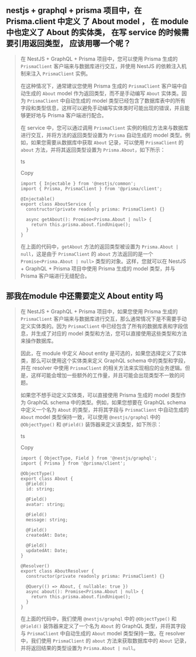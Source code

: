 ## nestjs + graphql + prisma 项目中，在 Prisma.client 中定义 了 About model ， 在 module 中也定义了 About 的实体类， 在写 service 的时候需要引用返回类型， 应该用哪一个呢？

> 在 NestJS + GraphQL + Prisma 项目中，您可以使用 Prisma 生成的 `PrismaClient` 客户端来与数据库进行交互，并使用 NestJS 的依赖注入机制来注入 `PrismaClient` 实例。
>
> 在这种情况下，通常建议您使用 Prisma 生成的 `PrismaClient` 客户端中自动生成的 `About` model 作为返回类型，而不是手动编写 `About` 实体类。因为 `PrismaClient` 中自动生成的 model 类型已经包含了数据库表中的所有字段和类型信息，这样可以避免手动编写实体类时可能出现的错误，并且能够更好地与 Prisma 客户端进行配合。
>
> 在 service 中，您可以通过调用 `PrismaClient` 实例的相应方法来与数据库进行交互，并将方法的返回类型设置为 `Prisma` 自动生成的 model 类型。例如，如果您需要从数据库中获取 `About` 记录，可以使用 `PrismaClient` 的 `about` 方法，并将其返回类型设置为 `Prisma.About`，如下所示：
>
> ts
>
> Copy
>
> ```
> import { Injectable } from '@nestjs/common';
> import { Prisma, PrismaClient } from '@prisma/client';
> 
> @Injectable()
> export class AboutService {
>   constructor(private readonly prisma: PrismaClient) {}
> 
>   async getAbout(): Promise<Prisma.About | null> {
>     return this.prisma.about.findUnique();
>   }
> }
> ```
>
> 在上面的代码中，`getAbout` 方法的返回类型被设置为 `Prisma.About | null`，这是由于 `PrismaClient` 的 `about` 方法返回的是一个 `Promise<Prisma.About | null>` 类型的对象。这样，您就可以在 NestJS + GraphQL + Prisma 项目中使用 Prisma 生成的 model 类型，并与 Prisma 客户端进行无缝配合。

## 那我在module 中还需要定义 About entity 吗

> 在 NestJS + GraphQL + Prisma 项目中，如果您使用 Prisma 生成的 `PrismaClient` 客户端来与数据库进行交互，那么通常情况下是不需要手动定义实体类的。因为 `PrismaClient` 中已经包含了所有的数据库表和字段信息，并生成了对应的 model 类型和方法，您可以直接使用这些类型和方法来操作数据库。
>
> 因此，在 module 中定义 About entity 是可选的，如果您选择定义了实体类，那么可以使用这个实体类来定义 GraphQL schema 中的类型和字段，并在 resolver 中使用 `PrismaClient` 的相关方法来实现相应的业务逻辑。但是，这样可能会增加一些额外的工作量，并且可能会出现类型不一致的问题。
>
> 如果您不想手动定义实体类，可以直接使用 Prisma 生成的 model 类型作为 GraphQL schema 中的类型。例如，如果您想要在 GraphQL schema 中定义一个名为 `About` 的类型，并将其字段与 `PrismaClient` 中自动生成的 `About` model 类型保持一致，可以使用 `@nestjs/graphql` 中的 `@ObjectType()` 和 `@Field()` 装饰器来定义该类型，如下所示：
>
> ts
>
> Copy
>
> ```
> import { ObjectType, Field } from '@nestjs/graphql';
> import { Prisma } from '@prisma/client';
> 
> @ObjectType()
> export class About {
>   @Field()
>   id: string;
> 
>   @Field()
>   avatar: string;
> 
>   @Field()
>   message: string;
> 
>   @Field()
>   createdAt: Date;
> 
>   @Field()
>   updatedAt: Date;
> }
> 
> @Resolver()
> export class AboutResolver {
>   constructor(private readonly prisma: PrismaClient) {}
> 
>   @Query(() => About, { nullable: true })
>   async about(): Promise<Prisma.About | null> {
>     return this.prisma.about.findUnique();
>   }
> }
> ```
>
> 在上面的代码中，我们使用 `@nestjs/graphql` 中的 `@ObjectType()` 和 `@Field()` 装饰器来定义了一个名为 `About` 的 GraphQL 类型，并将其字段与 `PrismaClient` 中自动生成的 `About` model 类型保持一致。在 resolver 中，我们使用 `PrismaClient` 的 `about` 方法来获取数据库中的 `About` 记录，并将返回结果的类型设置为 `Prisma.About | null`。